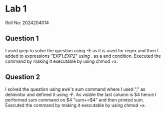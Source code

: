 # Lab 1
Roll No: 2024204014

## Question 1
I used grep to solve the question using -E as it is used for regex and then I added to expressions "EXP1.*EXP2" using .* as a and condition. Executed the command by making it executable by using chmod +x.

## Question 2
I solved the question using awk's sum command where I used "," as delimintor and defined it using -F. As visible the last column is $4 hence I performed sum command on $4 "sum+=$4" and then printed sum. Executed the command by making it executable by using chmod +x.